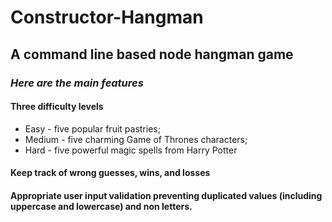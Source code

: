 # Constructor-Hangman
## A command line based node hangman game

###  _Here are the main features_

#### Three difficulty levels
- Easy - five popular fruit pastries;
- Medium - five charming Game of Thrones characters;
- Hard - five powerful magic spells from Harry Potter

#### Keep track of wrong guesses, wins, and losses

#### Appropriate user input validation preventing duplicated values (including uppercase and lowercase) and non letters.
